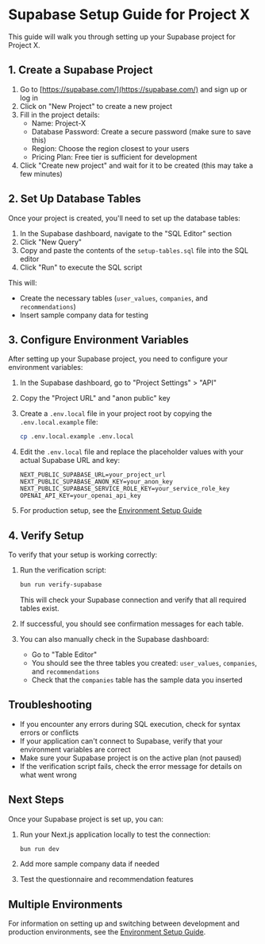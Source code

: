 # Supabase Setup Guide for Project X

This guide will walk you through setting up your Supabase project for Project X.

## 1. Create a Supabase Project

1. Go to [https://supabase.com/](https://supabase.com/) and sign up or log in
2. Click on "New Project" to create a new project
3. Fill in the project details:
   - Name: Project-X
   - Database Password: Create a secure password (make sure to save this)
   - Region: Choose the region closest to your users
   - Pricing Plan: Free tier is sufficient for development
4. Click "Create new project" and wait for it to be created (this may take a few minutes)

## 2. Set Up Database Tables

Once your project is created, you'll need to set up the database tables:

1. In the Supabase dashboard, navigate to the "SQL Editor" section
2. Click "New Query"
3. Copy and paste the contents of the `setup-tables.sql` file into the SQL editor
4. Click "Run" to execute the SQL script

This will:
- Create the necessary tables (`user_values`, `companies`, and `recommendations`)
- Insert sample company data for testing

## 3. Configure Environment Variables

After setting up your Supabase project, you need to configure your environment variables:

1. In the Supabase dashboard, go to "Project Settings" > "API"
2. Copy the "Project URL" and "anon public" key
3. Create a `.env.local` file in your project root by copying the `.env.local.example` file:
   ```bash
   cp .env.local.example .env.local
   ```
4. Edit the `.env.local` file and replace the placeholder values with your actual Supabase URL and key:

   ```
   NEXT_PUBLIC_SUPABASE_URL=your_project_url
   NEXT_PUBLIC_SUPABASE_ANON_KEY=your_anon_key
   NEXT_PUBLIC_SUPABASE_SERVICE_ROLE_KEY=your_service_role_key
   OPENAI_API_KEY=your_openai_api_key
   ```

5. For production setup, see the [Environment Setup Guide](ENVIRONMENT_SETUP.md)

## 4. Verify Setup

To verify that your setup is working correctly:

1. Run the verification script:
   ```bash
   bun run verify-supabase
   ```
   This will check your Supabase connection and verify that all required tables exist.

2. If successful, you should see confirmation messages for each table.

3. You can also manually check in the Supabase dashboard:
   - Go to "Table Editor"
   - You should see the three tables you created: `user_values`, `companies`, and `recommendations`
   - Check that the `companies` table has the sample data you inserted

## Troubleshooting

- If you encounter any errors during SQL execution, check for syntax errors or conflicts
- If your application can't connect to Supabase, verify that your environment variables are correct
- Make sure your Supabase project is on the active plan (not paused)
- If the verification script fails, check the error message for details on what went wrong

## Next Steps

Once your Supabase project is set up, you can:

1. Run your Next.js application locally to test the connection:
   ```bash
   bun run dev
   ```

2. Add more sample company data if needed

3. Test the questionnaire and recommendation features 

## Multiple Environments

For information on setting up and switching between development and production environments, see the [Environment Setup Guide](ENVIRONMENT_SETUP.md). 